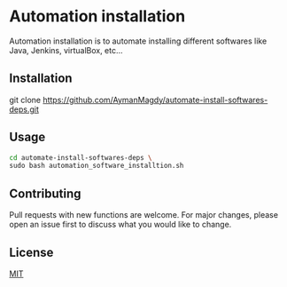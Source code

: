 # Automation installation

Automation installation is to automate installing different softwares like Java, Jenkins, virtualBox, etc...

## Installation

git clone https://github.com/AymanMagdy/automate-install-softwares-deps.git


## Usage


```bash
cd automate-install-softwares-deps \
sudo bash automation_software_installtion.sh
```

## Contributing
Pull requests with new functions are welcome. For major changes, please open an issue first to discuss what you would like to change.


## License
[MIT](https://choosealicense.com/licenses/mit/)